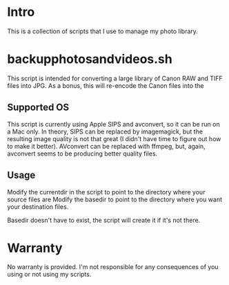 # Intro

This is a collection of scripts that I use to manage my photo library.

# backupphotosandvideos.sh

This script is intended for converting a large library of Canon RAW and TIFF files into JPG.
As a bonus, this will re-encode the Canon files into the 

## Supported OS

This script is currently using Apple SIPS and avconvert, so it can be run on a Mac only. 
In theory, SIPS can be replaced by imagemagick, but the resulting image quality is not that great (I didn't have time to figure out how to make it better). AVconvert can be replaced with ffmpeg, but, again, avconvert seems to be producing better quality files.

## Usage

Modify the currentdir in the script to point to the directory where your source files are
Modify the basedir to point to the directory where you want your destination files.

Basedir doesn't have to exist, the script will create it if it's not there.

# Warranty

No warranty is provided. I'm not responsible for any consequences of you using or not using my scripts.
